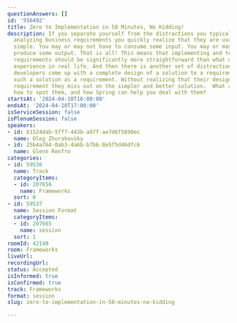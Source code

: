 ```yaml
---
questionAnswers: []
id: '556492'
title: Zero to Implementation in 50 Minutes, No Kidding!
description: If you separate yourself from the distractions you typically see when
  analyzing business requirements you quickly realize that they are usually fairly
  simple. You may or may not have to consume some input. You may or may not have to
  produce some output. That is all! This means that implementing and testing the actual
  requirements should be significantly more straightforward than what most developers
  experience in real life. And then there is another set of distractions where many
  developers come up with a complete design of a solution to a requirement, now treating
  such a solution as a requirement. Without realizing that their design is not the
  requirement they miss out on the simpler and better solution.  What are those distractions,
  how to spot them, and how Spring can help you deal with them?
startsAt: '2024-04-10T16:00:00'
endsAt: '2024-04-10T17:00:00'
isServiceSession: false
isPlenumSession: false
speakers:
- id: 61524dab-5ff7-443b-a97f-ae7d6f5690ec
  name: Oleg Zhurakousky
- id: 25b4a764-0ab3-4a6b-b7b6-8e5f5d46dfc6
  name: Glenn Renfro
categories:
- id: 59536
  name: Track
  categoryItems:
  - id: 207656
    name: Frameworks
  sort: 0
- id: 59537
  name: Session Format
  categoryItems:
  - id: 207665
    name: session
  sort: 1
roomId: 42140
room: Frameworks
liveUrl: 
recordingUrl: 
status: Accepted
isInformed: true
isConfirmed: true
track: Frameworks
format: session
slug: zero-to-implementation-in-50-minutes-no-kidding

---
```

